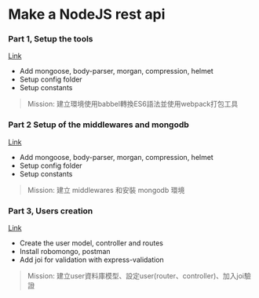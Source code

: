 # Make a NodeJS rest api

### Part 1, Setup the tools

[Link](./REAME/part1.md)

- Add mongoose, body-parser, morgan, compression, helmet
- Setup config folder
- Setup constants
>Mission: 建立環境使用babbel轉換ES6語法並使用webpack打包工具 

### Part 2 Setup of the middlewares and mongodb

[Link](./REAME/part2.md)

- Add mongoose, body-parser, morgan, compression, helmet
- Setup config folder
- Setup constants
>Mission: 建立 middlewares 和安裝 mongodb 環境

### Part 3, Users creation

[Link](./REAME/part3.md)

- Create the user model, controller and routes
- Install robomongo, postman
- Add joi for validation with express-validation
>Mission: 建立user資料庫模型、設定user(router、controller)、加入joi驗證
